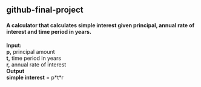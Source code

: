 <h2>github-final-project</h2>

<h4>A calculator that calculates simple interest given principal, annual rate of interest and time period in years.</h4>

<p><b>Input:</b><br>
   <b>p,</b> principal amount<br>
   <b>t,</b> time period in years<br>
   <b>r,</b> annual rate of interest<br>
<b>Output</b><br>
   <b>simple interest</b> = p*t*r</p>
